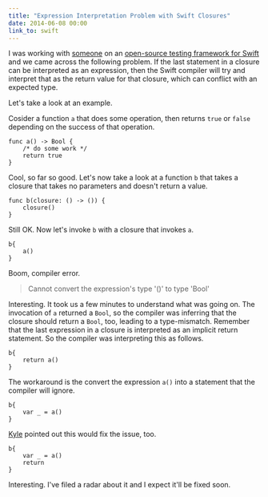 ```yaml
---
title: "Expression Interpretation Problem with Swift Closures"
date: 2014-06-08 00:00
link_to: swift
---
```


<p>I was working with <a href="http://twitter.com/nottombrown">someone</a> on an <a href="https://github.com/modocache/Quick">open-source testing framework for Swift</a> and we came across the following problem. If the last statement in a closure can be interpreted as an expression, then the Swift compiler will try and interpret that as the return value for that closure, which can conflict with an expected type. </p>

<p>Let's take a look at an example. </p>

<p>Cosider a function <code>a</code> that does some operation, then returns <code>true</code> or <code>false</code> depending on the success of that operation.</p>

<pre><code>func a() -&gt; Bool {
    /* do some work */
    return true
}
</code></pre>

<p>Cool, so far so good. Let's now take a look at a function <code>b</code> that takes a closure that takes no parameters and doesn't return a value. </p>

<pre><code>func b(closure: () -&gt; ()) {
    closure()
}
</code></pre>

<p>Still OK. Now let's invoke <code>b</code> with a closure that invokes <code>a</code>.</p>

<pre><code>b{
    a()
}
</code></pre>

<p>Boom, compiler error. </p>

<blockquote>
  <p>Cannot convert the expression's type '()' to type 'Bool'</p>

</blockquote>

<p>Interesting. It took us a few minutes to understand what was going on. The invocation of <code>a</code> returned a <code>Bool</code>, so the compiler was inferring that the closure should return a <code>Bool</code>, too, leading to a type-mismatch. Remember that the last expression in a closure is interpreted as an implicit return statement. So the compiler was interpreting this as follows. </p>

<pre><code>b{
    return a()
}
</code></pre>

<p>The workaround is the convert the expression <code>a()</code> into a statement that the compiler will ignore. </p>

<pre><code>b{
    var _ = a()
}
</code></pre>

<p><a href="http://twitter.com/kylefuller">Kyle</a> pointed out this would fix the issue, too. </p>

<pre><code>b{
    var _ = a()
    return
}
</code></pre>

<p>Interesting. I've filed a radar about it and I expect it'll be fixed soon. </p>

<!-- more -->

